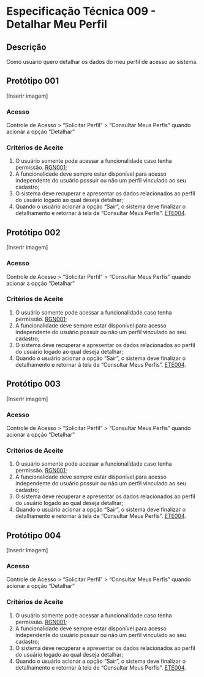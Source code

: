 # Especificação Técnica 009 - Detalhar Meu Perfil

## Descrição
Como usuário quero detalhar os dados do meu perfil de acesso ao sistema. 

## Protótipo 001
[Inserir imagem]<!-- ![alt text](../imagens/ete-009-prot-001.png) -->

### Acesso
Controle de Acesso > “Solicitar Perfil” > “Consultar Meus Perfis” quando acionar a opção “Detalhar”

### Critérios de Aceite 
1. O usuário somente pode acessar a funcionalidade caso tenha permissão. [RGN001](DocumentoDeRegrasv2.md#rgn001);
2. A funcionalidade deve sempre estar disponível para acesso independente do usuário possuir ou não um perfil vinculado ao seu cadastro; 
3. O sistema deve recuperar e apresentar os dados relacionados ao perfil do usuário logado ao qual deseja detalhar; 
4. Quando o usuário acionar a opção “Sair”, o sistema deve finalizar o detalhamento e retornar à tela de “Consultar Meus Perfis”. [ETE004](ETE004.md).

## Protótipo 002
[Inserir imagem]<!-- ![alt text](../imagens/ete-009-prot-002.png) -->

### Acesso
Controle de Acesso > “Solicitar Perfil” > “Consultar Meus Perfis” quando acionar a opção “Detalhar” 

### Critérios de Aceite
1. O usuário somente pode acessar a funcionalidade caso tenha permissão. [RGN001](DocumentoDeRegrasv2.md#rgn001);
2. A funcionalidade deve sempre estar disponível para acesso independente do usuário possuir ou não um perfil vinculado ao seu cadastro; 
3. O sistema deve recuperar e apresentar os dados relacionados ao perfil do usuário logado ao qual deseja detalhar; 
4. Quando o usuário acionar a opção “Sair”, o sistema deve finalizar o detalhamento e retornar à tela de “Consultar Meus Perfis”. [ETE004](ETE004.md).

## Protótipo 003
[Inserir imagem]<!-- ![alt text](../imagens/ete-009-prot-003.png) -->

### Acesso
Controle de Acesso > “Solicitar Perfil” > “Consultar Meus Perfis” quando acionar a opção “Detalhar” 

### Critérios de Aceite
1. O usuário somente pode acessar a funcionalidade caso tenha permissão. [RGN001](DocumentoDeRegrasv2.md#rgn001);
2. A funcionalidade deve sempre estar disponível para acesso independente do usuário possuir ou não um perfil vinculado ao seu cadastro; 
3. O sistema deve recuperar e apresentar os dados relacionados ao perfil do usuário logado ao qual deseja detalhar; 
4. Quando o usuário acionar a opção “Sair”, o sistema deve finalizar o detalhamento e retornar à tela de “Consultar Meus Perfis”. [ETE004](ETE004.md).

## Protótipo 004
[Inserir imagem]<!-- ![alt text](../imagens/ete-009-prot-004.png) -->

### Acesso
Controle de Acesso > “Solicitar Perfil” > “Consultar Meus Perfis” quando acionar a opção “Detalhar” 

### Critérios de Aceite
1. O usuário somente pode acessar a funcionalidade caso tenha permissão. [RGN001](DocumentoDeRegrasv2.md#rgn001);
2. A funcionalidade deve sempre estar disponível para acesso independente do usuário possuir ou não um perfil vinculado ao seu cadastro; 
3. O sistema deve recuperar e apresentar os dados relacionados ao perfil do usuário logado ao qual deseja detalhar; 
4. Quando o usuário acionar a opção “Sair”, o sistema deve finalizar o detalhamento e retornar à tela de “Consultar Meus Perfis”. [ETE004](ETE004.md).
